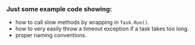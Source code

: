 ### Just some example code showing:

- how to call slow methods by wrapping in `Task.Run()`.
- how to very easily throw a timeout exception if a task takes too long.
- proper naming conventions.
